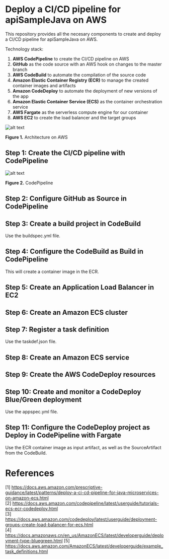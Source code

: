 # Deploy a CI/CD pipeline for apiSampleJava on AWS

This repository provides all the necesary components to create and deploy a CI/CD pipeline for apiSampleJava on AWS.

Technology stack:

1. **AWS CodePipeline** to create the CI/CD pipeline on AWS
2. **GitHub** as the code source with an AWS hook on changes to the master branch
3. **AWS CodeBuild** to automate the compilation of the source code
4. **Amazon Elastic Container Registry (ECR)** to manage the created container images and artifacts
5. **Amazon CodeDeploy** to automate the deployment of new versions of the app
6. **Amazon Elastic Container Service (ECS)** as the container orchestration service
7. **AWS Fargate** as the serverless compute engine for our container
8. **AWS EC2** to create the load balancer and the target groups

![alt text](https://docs.aws.amazon.com/prescriptive-guidance/latest/patterns/images/pattern-img/e36c214f-07b9-4fe2-8f7d-f6cfcb56b7e9/images/5d29fc5d-68f2-4400-a60b-242ef0a0a41e.png)

**Figure 1.** Architecture on AWS

## Step 1: Create the CI/CD pipeline with CodePipeline

![alt text](https://jorgeaalvarezguzman.s3.amazonaws.com/CodePipeline.png)

**Figure 2.** CodePipeline

## Step 2: Configure GitHub as Source in CodePipeline

## Step 3: Create a build project in CodeBuild
Use the buildspec.yml file.

## Step 4: Configure the CodeBuild as Build in CodePipeline
This will create a container image in the ECR.

## Step 5: Create an Application Load Balancer in EC2

## Step 6: Create an Amazon ECS cluster

## Step 7: Register a task definition
Use the taskdef.json file.

## Step 8: Create an Amazon ECS service

## Step 9: Create the AWS CodeDeploy resources

## Step 10: Create and monitor a CodeDeploy Blue/Green deployment
Use the appspec.yml file.

## Step 11: Configure the CodeDeploy project as Deploy in CodePipeline with Fargate
Use the ECR container image as input artifact, as well as the SourceArtifact from the CodeBuild.

# References
[1] https://docs.aws.amazon.com/prescriptive-guidance/latest/patterns/deploy-a-ci-cd-pipeline-for-java-microservices-on-amazon-ecs.html \
[2] https://docs.aws.amazon.com/codepipeline/latest/userguide/tutorials-ecs-ecr-codedeploy.html \
[3] https://docs.aws.amazon.com/codedeploy/latest/userguide/deployment-groups-create-load-balancer-for-ecs.html \
[4] https://docs.amazonaws.cn/en_us/AmazonECS/latest/developerguide/deployment-type-bluegreen.html
[5] https://docs.aws.amazon.com/AmazonECS/latest/developerguide/example_task_definitions.html
